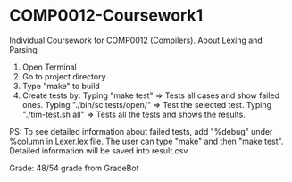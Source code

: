# COMP0012-Coursework1
Individual Coursework for COMP0012 (Compilers). About Lexing and Parsing

1. Open Terminal
2. Go to project directory
3. Type "make" to build
4. Create tests by:
  Typing "make test" => Tests all cases and show failed ones.
  Typing "./bin/sc tests/open/<testname>" => Test the selected test.
  Typing "./tim-test.sh all" => Tests all the tests and shows the results.

PS: To see detailed information about failed tests, add "%debug" under %column in Lexer.lex file. The user can type "make" and then "make test". Detailed information will be saved into result.csv. 

Grade: 48/54 grade from GradeBot
